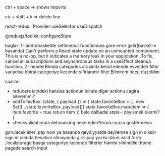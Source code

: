 ctrl + space => shows imports

ctr + shift + k => delete line

react-redux :
Provider 
useSelector
useDispatch

@reduxjs/toolkit:
configureStore

baglar:
1- addtobasketde settimeout functionuna gore error gelir(basket-e basanda)
Can't perform a React state update on an unmounted component. This is a no-op, but it indicates a memory leak in your application. To fix, cancel all subscriptions and asynchronous tasks in a useEffect cleanup function.
2- headerBtmda categories arasinda kecid edende evvelden filter variydisa obirsi categoriye kecende sifirlanmir filter.Bilmirem nece duzeldim

suallar:
- reducers icindeki hansisa actionun icinde diger actionu cagira bileremmi?
- addToFavBox: (state, { payload }) => {
            state.favoriteBox = [...new Set([...state.favoriteBox, payload])]
            state.favoriteBox.map(item => {
                item.favorite = true
                return item
            }) bele dalbadal state-i deyismek olarmi?
        }
- checkvalidationda debouncing nece edim?erroru srazu gostermesin


gorulecek isler:
pay now ya basanda qeydiyyatda deyilemse sign in cixsin
sign in olanda hesabim olmayanda giris yap yazisi olsun
valid form ,localstorage
basqa categoriye kecende filterler hamisi silinmelidi
home pagede search input





